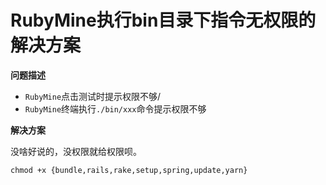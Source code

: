 # RubyMine执行bin目录下指令无权限的解决方案

**问题描述**

- `RubyMine`点击测试时提示权限不够/
- `RubyMine`终端执行`./bin/xxx`命令提示权限不够

**解决方案**

没啥好说的，没权限就给权限呗。
~~~ shell
chmod +x {bundle,rails,rake,setup,spring,update,yarn}
~~~